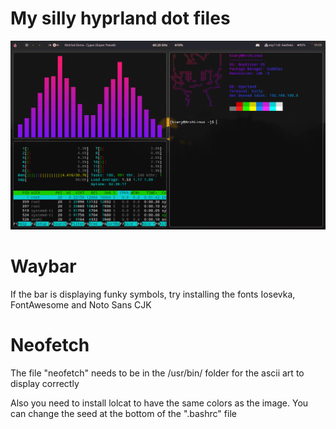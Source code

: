 # My silly hyprland dot files
![alt text](https://github.com/Kiaryy/DotFiles/blob/main/image.png)
# Waybar
If the bar is displaying funky symbols, try installing the fonts Iosevka, FontAwesome and Noto Sans CJK

# Neofetch
The file "neofetch" needs to be in the /usr/bin/ folder for the ascii art to display correctly

Also you need to install lolcat to have the same colors as the image.
You can change the seed at the bottom of the ".bashrc" file

